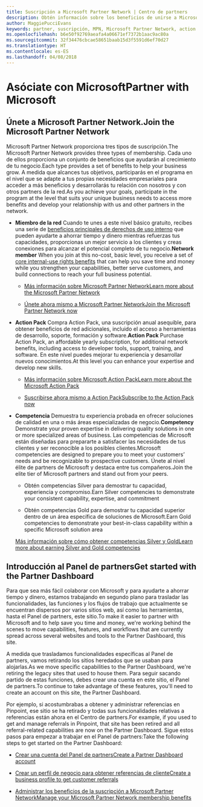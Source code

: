 ```yaml
---
title: Suscripción a Microsoft Partner Network | Centro de partners
description: Obtén información sobre los beneficios de unirse a Microsoft Partner Network.
author: MaggiePucciEvans
keywords: partner, suscripción, MPN, Microsoft Partner Network, action pack, MAPS, suscripción a action pack, beneficios, beneficios de MPN, suscripción
ms.openlocfilehash: b6e50f92769aeafa4a06671ef7372b1aac9ac80a
ms.sourcegitcommit: 32f34476cbcae58651baab15d3f5591d6ef70d27
ms.translationtype: HT
ms.contentlocale: es-ES
ms.lasthandoff: 04/08/2018
---
```

# <a name="partner-with-microsoft"></a><span data-ttu-id="d8668-104">Asóciate con Microsoft</span><span class="sxs-lookup"><span data-stu-id="d8668-104">Partner with Microsoft</span></span>

## <a name="join-the-microsoft-partner-network"></a><span data-ttu-id="d8668-105">Únete a Microsoft Partner Network.</span><span class="sxs-lookup"><span data-stu-id="d8668-105">Join the Microsoft Partner Network</span></span>

<span data-ttu-id="d8668-106">Microsoft Partner Network proporciona tres tipos de suscripción.</span><span class="sxs-lookup"><span data-stu-id="d8668-106">The Microsoft Partner Network provides three types of membership.</span></span> <span data-ttu-id="d8668-107">Cada uno de ellos proporciona un conjunto de beneficios que ayudarán al crecimiento de tu negocio.</span><span class="sxs-lookup"><span data-stu-id="d8668-107">Each type provides a set of benefits to help your business grow.</span></span> <span data-ttu-id="d8668-108">A medida que alcances tus objetivos, participarás en el programa en el nivel que se adapte a tus propias necesidades empresariales para acceder a más beneficios y desarrollarás tu relación con nosotros y con otros partners de la red.</span><span class="sxs-lookup"><span data-stu-id="d8668-108">As you achieve your goals, participate in the program at the level that suits your unique business needs to access more benefits and develop your relationship with us and other partners in the network.</span></span>

-   <span data-ttu-id="d8668-109">**Miembro de la red** Cuando te unes a este nivel básico gratuito, recibes una serie de [beneficios principales de derechos de uso interno](https://partner.microsoft.com/membership/core-benefits) que pueden ayudarte a ahorrar tiempo y dinero mientras refuerzas tus capacidades, proporcionas un mejor servicio a los clientes y creas conexiones para alcanzar el potencial completo de tu negocio.</span><span class="sxs-lookup"><span data-stu-id="d8668-109">**Network member** When you join at this no-cost, basic level, you receive a set of [core internal-use rights benefits](https://partner.microsoft.com/membership/core-benefits) that can help you save time and money while you strengthen your capabilities, better serve customers, and build connections to reach your full business potential.</span></span>

    -   [<span data-ttu-id="d8668-110">Más información sobre Microsoft Partner Network</span><span class="sxs-lookup"><span data-stu-id="d8668-110">Learn more about the Microsoft Partner Network</span></span>](https://partner.microsoft.com/membership/how-it-works)

    -   [<span data-ttu-id="d8668-111">Únete ahora mismo a Microsoft Partner Network</span><span class="sxs-lookup"><span data-stu-id="d8668-111">Join the Microsoft Partner Network now</span></span>](https://partners.microsoft.com/PartnerProgram/simplifiedenrollment.aspx)

-   <span data-ttu-id="d8668-112">**Action Pack** Compra Action Pack, una suscripción anual asequible, para obtener beneficios de red adicionales, incluido el acceso a herramientas de desarrollo, soporte, formación y software.</span><span class="sxs-lookup"><span data-stu-id="d8668-112">**Action Pack** Purchase Action Pack, an affordable yearly subscription, for additional network benefits, including access to developer tools, support, training, and software.</span></span> <span data-ttu-id="d8668-113">En este nivel puedes mejorar tu experiencia y desarrollar nuevos conocimientos.</span><span class="sxs-lookup"><span data-stu-id="d8668-113">At this level you can enhance your expertise and develop new skills.</span></span>

    -   [<span data-ttu-id="d8668-114">Más información sobre Microsoft Action Pack</span><span class="sxs-lookup"><span data-stu-id="d8668-114">Learn more about the Microsoft Action Pack</span></span>](https://partner.microsoft.com/membership/action-pack)

    -   [<span data-ttu-id="d8668-115">Suscribirse ahora mismo a Action Pack</span><span class="sxs-lookup"><span data-stu-id="d8668-115">Subscribe to the Action Pack now</span></span>](mpn-get-action-pack.md)

-   <span data-ttu-id="d8668-116">**Competencia** Demuestra tu experiencia probada en ofrecer soluciones de calidad en una o más áreas especializadas de negocio.</span><span class="sxs-lookup"><span data-stu-id="d8668-116">**Competency** Demonstrate your proven expertise in delivering quality solutions in one or more specialized areas of business.</span></span> <span data-ttu-id="d8668-117">Las competencias de Microsoft están diseñadas para prepararte a satisfacer las necesidades de tus clientes y ser reconocible a los posibles clientes.</span><span class="sxs-lookup"><span data-stu-id="d8668-117">Microsoft competencies are designed to prepare you to meet your customers’ needs and be recognizable to prospective customers.</span></span> <span data-ttu-id="d8668-118">Únete al nivel élite de partners de Microsoft y destaca entre tus compañeros.</span><span class="sxs-lookup"><span data-stu-id="d8668-118">Join the elite tier of Microsoft partners and stand out from your peers.</span></span>

    -   <span data-ttu-id="d8668-119">Obtén competencias Silver para demostrar tu capacidad, experiencia y compromiso.</span><span class="sxs-lookup"><span data-stu-id="d8668-119">Earn Silver competencies to demonstrate your consistent capability, expertise, and commitment</span></span>

    -   <span data-ttu-id="d8668-120">Obtén competencias Gold para demostrar tu capacidad superior dentro de un área específica de soluciones de Microsoft.</span><span class="sxs-lookup"><span data-stu-id="d8668-120">Earn Gold competencies to demonstrate your best-in-class capability within a specific Microsoft solution area</span></span>

    [<span data-ttu-id="d8668-121">Más información sobre cómo obtener competencias Silver y Gold</span><span class="sxs-lookup"><span data-stu-id="d8668-121">Learn more about earning Silver and Gold competencies</span></span>](https://partner.microsoft.com/membership/competencies)

   
## <a name="get-started-with-the-partner-dashboard"></a><span data-ttu-id="d8668-122">Introducción al Panel de partners</span><span class="sxs-lookup"><span data-stu-id="d8668-122">Get started with the Partner Dashboard</span></span>

<span data-ttu-id="d8668-123">Para que sea más fácil colaborar con Microsoft y para ayudarte a ahorrar tiempo y dinero, estamos trabajando en segundo plano para trasladar las funcionalidades, las funciones y los flujos de trabajo que actualmente se encuentran dispersos por varios sitios web, así como las herramientas, hasta el Panel de partners, este sitio.</span><span class="sxs-lookup"><span data-stu-id="d8668-123">To make it easier to partner with Microsoft and to help save you time and money, we're working behind the scenes to move capabilities, features, and workflows that are currently spread across several websites and tools to the Partner Dashboard, this site.</span></span> 

<span data-ttu-id="d8668-124">A medida que trasladamos funcionalidades específicas al Panel de partners, vamos retirando los sitios heredados que se usaban para alojarlas.</span><span class="sxs-lookup"><span data-stu-id="d8668-124">As we move specific capabilities to the Partner Dashboard, we're retiring the legacy sites that used to house them.</span></span> <span data-ttu-id="d8668-125">Para seguir sacando partido de estas funciones, debes crear una cuenta en este sitio, el Panel de partners.</span><span class="sxs-lookup"><span data-stu-id="d8668-125">To continue to take advantage of these features, you'll need to create an account on this site, the Partner Dashboard.</span></span> 

<span data-ttu-id="d8668-126">Por ejemplo, si acostumbrabas a obtener y administrar referencias en Pinpoint, ese sitio se ha retirado y todas sus funcionalidades relativas a referencias están ahora en el Centro de partners.</span><span class="sxs-lookup"><span data-stu-id="d8668-126">For example, if you used to get and manage referrals in Pinpoint, that site has been retired and all referral-related capabilities are now on the Partner Dashboard.</span></span> <span data-ttu-id="d8668-127">Sigue estos pasos para empezar a trabajar en el Panel de partners:</span><span class="sxs-lookup"><span data-stu-id="d8668-127">Take the following steps to get started on the Partner Dashboard:</span></span>   

-   [<span data-ttu-id="d8668-128">Crear una cuenta del Panel de partners</span><span class="sxs-lookup"><span data-stu-id="d8668-128">Create a Partner Dashboard account</span></span>](mpn-create-a-partner-center-account.md)

-   [<span data-ttu-id="d8668-129">Crear un perfil de negocio para obtener referencias de cliente</span><span class="sxs-lookup"><span data-stu-id="d8668-129">Create a business profile to get customer referrals</span></span>](create-a-marketing-profile.md)

-   [<span data-ttu-id="d8668-130">Administrar los beneficios de la suscripción a Microsoft Partner Network</span><span class="sxs-lookup"><span data-stu-id="d8668-130">Manage your Microsoft Partner Network membership benefits</span></span>](manage-your-partner-network-benefits.md)

